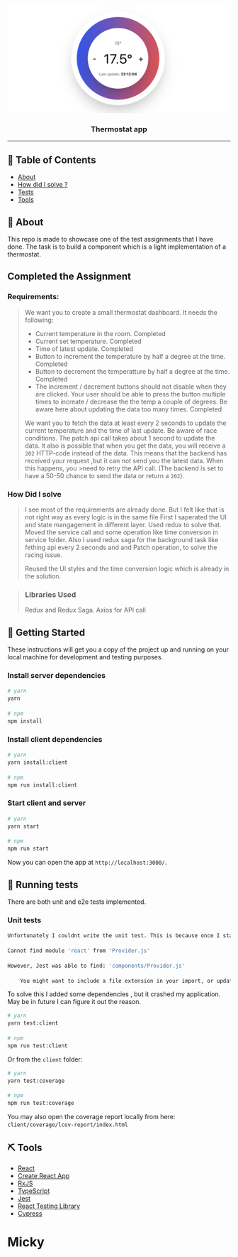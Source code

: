 <p align="center">
  <img src="screenshot.png" alt="Thermostat app screenshot">
</p>
<h3 align="center">Thermostat app</h3>

---

## 📝 Table of Contents

- [About](#about)
- [How did I solve ?](#solved)
- [Tests](#tests)
- [Tools](#tools)

## 🧐 About <a name = "about"></a>

This repo is made to showcase one of the test assignments that I have done. The task is to build a component which is a light implementation of a thermostat.
##  Completed the Assignment 
### Requirements:

> We want you to create a small thermostat dashboard.
> It needs the following: 
>
> - Current temperature in the room. Completed
> - Current set temperature. Completed
> - Time of latest update. Completed
> - Button to increment the temperature by half a degree at the time. Completed
> - Button to decrement the temperatture by half a degree at the time. Completed
> - The increment / decrement buttons should not disable when they are clicked. Your user should be able to press the button multiple times to increate / decrease the the temp a couple of degrees. Be aware here about updating the data too many times. Completed
>
> We want you to fetch the data at least every 2 seconds to update the current temperature and the time of last update.
> Be aware of race conditions. The patch api call takes about 1 second to update the data.
> It also is possible that when you get the data, you will receive a `202` HTTP-code instead of the data.
> This means that the backend has received your request ,but it can not send you the latest data. When this happens, you >need to retry the API call. (The backend is set to have a 50-50 chance to send the data or return a `202`).

### How Did I solve<a name = "solved"></a>
> I see most of the requirements are already done. But I felt like that is not right way as every logic is in the same file 
> First I saperated the UI and state mangagement in different layer. Used redux to solve that.
> Moved the service call and some operation like time conversion in service folder.
> Also I used redux saga for the background task like fething api every 2 seconds and and Patch operation, to solve the racing issue.
>
> Reused the UI styles and the time conversion logic which is already in the solution.

> ### Libraries Used
>
> Redux and Redux Saga. Axios for API call


## 🏁 Getting Started <a name = "getting_started"></a>

These instructions will get you a copy of the project up and running on your local machine for
development and testing purposes.

### Install server dependencies

```sh
# yarn
yarn

# npm
npm install
```

### Install client dependencies

```sh
# yarn
yarn install:client

# npm
npm run install:client
```

### Start client and server

```sh
# yarn
yarn start

# npm
npm run start
```

Now you can open the app at `http://localhost:3000/`.

## 🔧 Running tests <a name = "tests"></a>

There are both unit and e2e tests implemented.

### Unit tests

```sh
Unfortunately I couldnt write the unit test. This is because once I start running the test I got the following error (After adding redux and then my Test)

Cannot find module 'react' from 'Provider.js'

However, Jest was able to find: 'components/Provider.js'

    You might want to include a file extension in your import, or update your 'moduleFileExtensions', which is currently ['web.js', 'js', 'web.ts', 'ts', 'web.tsx', 'tsx', 'json', 'web.jsx', 'jsx', 'node'].

```
To solve this I added some dependencies , but it crashed my application. May be in future I can figure it out the reason.  
```sh
# yarn
yarn test:client

# npm
npm run test:client
```

Or from the `client` folder:

```sh
# yarn
yarn test:coverage

# npm
npm run test:coverage
```

You may also open the coverage report locally from here:
`client/coverage/lcov-report/index.html`

## ⛏️ Tools <a name = "tools"></a>

- [React](https://reactjs.org/)
- [Create React App](https://create-react-app.dev/)
- [RxJS](https://rxjs-dev.firebaseapp.com/)
- [TypeScript](https://www.typescriptlang.org/)
- [Jest](https://jestjs.io/)
- [React Testing Library](https://testing-library.com/docs/react-testing-library/intro)
- [Cypress](https://www.cypress.io/)
# Micky
